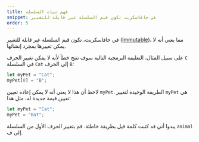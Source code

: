 ```yaml
---
title: فهم ثبات السلسلة
snippet: في جافاسكربت تكون قيم السلسلة غير قابلة للتغيير
order: 5
---
```


في جافاسكربت، تكون قيم السلسلة غير قابلة للتغيير
([Immutable](https://developer.mozilla.org/en-US/docs/Glossary/Immutable))، مما
يعني أنه لا يمكن تغييرها بمجرد إنشائها.

على سبيل المثال، التعليمة البرمجية التالية سوف تنتج خطأ لأنه لا يمكن تغيير الحرف
`C` في السلسلة `Cat` إلى الحرف `B`:

```js
let myPet = "Cat";
myPet[0] = "B";
```

لاحظ أن هذا لا يعني أنه لا يمكن إعادة تعيين `myPet`. الطريقة الوحيدة لتغيير
`myPet` هي تعيين قيمة جديدة له، مثل هذا:

```js
let myPet = "Cat";
myPet = "Bat";
```

<div class="quiz">
يبدوا أني قد كتبت كلمة فيل بطريقة خاطئة. قم بتغيير الحرف الأول من
السلسلة <code>animal</code> إلى ف.
</div>
